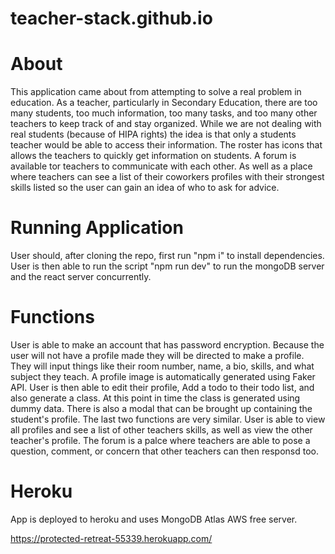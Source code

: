 # teacher-stack.github.io

# About
This application came about from attempting to solve a real problem in education. As a teacher, particularly in Secondary Education, there are too many students, too much information, too many tasks, and too many other teachers to keep track of and stay organized. While we are not dealing with real students (because of HIPA rights) the idea is that only a students teacher would be able to access their information. The roster has icons that allows the teachers to quickly get information on students. A forum is available tor teachers to communicate with each other. As well as a place where teachers can see a list of their coworkers profiles with their strongest skills listed so the user can gain an idea of who to ask for advice.

# Running Application

User should, after cloning the repo, first run "npm i" to install dependencies. User is then able to run the script "npm run dev" to run the mongoDB server and the react server concurrently.

# Functions
User is able to make an account that has password encryption. Because the user will not have a profile made they will be directed to make a profile. They will input things like their room number, name, a bio, skills, and what subject they teach. A profile image is automatically generated using Faker API. User is then able to edit their profile, Add a todo to their todo list, and also generate a class. At this point in time the class is generated using dummy data. There is also a modal that can be brought up containing the student's profile. The last two functions are very similar. User is able to view all profiles and see a list of other teachers skills, as well as view the other teacher's profile. The forum is a palce where teachers are able to pose a question, comment, or concern that other teachers can then responsd too. 

# Heroku
App is deployed to heroku and uses MongoDB Atlas AWS free server.

https://protected-retreat-55339.herokuapp.com/
